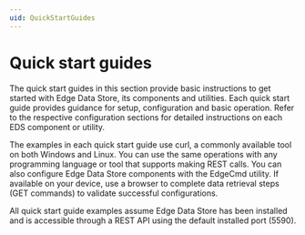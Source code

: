 ```yaml
---
uid: QuickStartGuides
---
```


# Quick start guides
The quick start guides in this section provide basic instructions to get started with Edge Data Store, its components and utilities.  Each quick start guide provides guidance for setup, configuration and basic operation. Refer to the respective configuration sections for detailed instructions on each EDS component or utility.

The examples in each quick start guide use curl, a commonly available tool on both Windows and Linux. You can use the same operations with any programming language or tool that supports making REST calls. You can also configure Edge Data Store components with the EdgeCmd utility. If available on your device, use a browser to complete data retrieval steps (GET commands) to validate successful configurations.

All quick start guide examples assume Edge Data Store has been installed and is accessible through a REST API using the default installed port (5590).
